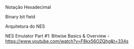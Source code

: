 Notação Hexadecimal


Binary bit field

Arquitetura do NES


NES Emulator Part #1: Bitwise Basics & Overview - https://www.youtube.com/watch?v=F8kx56OZQhg&t=334s
